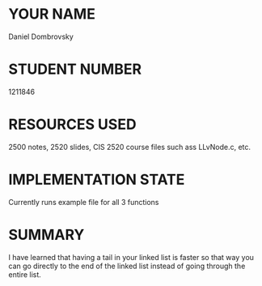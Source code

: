 # YOUR NAME
Daniel Dombrovsky 

# STUDENT NUMBER
1211846

# RESOURCES USED
2500 notes, 2520 slides, CIS 2520 course files such ass LLvNode.c, etc.

# IMPLEMENTATION STATE
Currently runs example file for all 3 functions

# SUMMARY
I have learned that having a tail in your linked list is faster so that way you can go directly to the end of the linked list instead of going through the entire list.